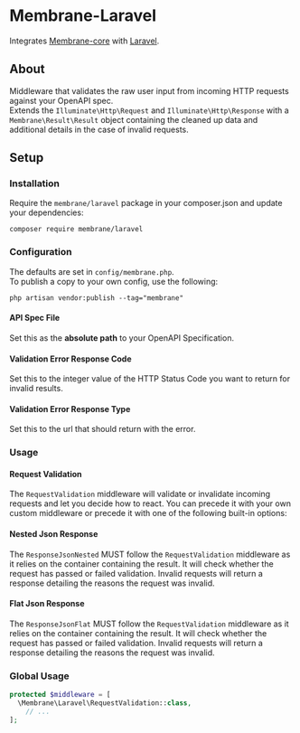 # Membrane-Laravel

Integrates [Membrane-core](https://github.com/membrane-php/membrane-core) with [Laravel](https://laravel.com/).

## About

Middleware that validates the raw user input from incoming HTTP requests against your OpenAPI spec.  
Extends the `Illuminate\Http\Request` and `Illuminate\Http\Response` with a `Membrane\Result\Result` object containing
the cleaned up data and additional details in the case of invalid requests.

## Setup

### Installation

Require the `membrane/laravel` package in your composer.json and update your dependencies:

```text
composer require membrane/laravel
```

### Configuration

The defaults are set in `config/membrane.php`.  
To publish a copy to your own config, use the following:

```text
php artisan vendor:publish --tag="membrane"
```

#### API Spec File

Set this as the **absolute path** to your OpenAPI Specification.

#### Validation Error Response Code

Set this to the integer value of the HTTP Status Code you want to return for invalid results.

#### Validation Error Response Type

Set this to the url that should return with the error.

### Usage

#### Request Validation

The `RequestValidation` middleware will validate or invalidate incoming requests and let you decide how to react.
You can precede it with your own custom middleware or precede it with one of the following built-in options:

#### Nested Json Response

The `ResponseJsonNested` MUST follow the `RequestValidation` middleware
as it relies on the container containing the result.
It will check whether the request has passed or failed validation.
Invalid requests will return a response detailing the reasons the request was invalid.

#### Flat Json Response

The `ResponseJsonFlat` MUST follow the `RequestValidation` middleware
as it relies on the container containing the result.
It will check whether the request has passed or failed validation.
Invalid requests will return a response detailing the reasons the request was invalid.

### Global Usage

```php
protected $middleware = [
  \Membrane\Laravel\RequestValidation::class,
    // ...
];
```
